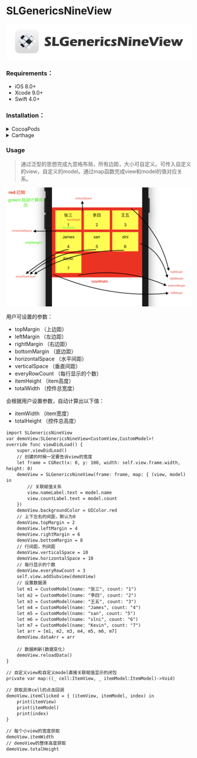 # SLGenericsNineView

<img src="https://github.com/slni/SLGenericsNineView/blob/master/sreen.png?raw=true" alt="SLGenericsNineView" title="SLGenericsNineView"/>

### Requirements：
* iOS 8.0+
* Xcode 9.0+
* Swift 4.0+

### Installation：
<details>
<summary>CocoaPods</summary>
</br>
<p>To integrate SwifterSwift into your Xcode project using <a href="http://cocoapods.org">CocoaPods</a>, specify it in your <code>Podfile</code>:</p>

<h4>- Integrate:</h4>
<pre><code class="ruby language-ruby">pod 'SLGenericsNineView'</code></pre>

</details>

<details>
<summary>Carthage</summary>
<h4>waiting...</h4>
</details>


### Usage
> 通过泛型的思想完成九宫格布局，所有边距，大小可自定义。可传入自定义的view，自定义的model。通过map函数完成view和model的值对应关系。


<img src="https://github.com/slni/SLGenericsNineView/blob/master/demoPic.png?raw=true" alt="SLGenericsNineView" title="SLGenericsNineView" width="557"/>

用户可设置的参数：

* topMargin    （上边距）
* leftMargin   （左边距）
* rightMargin  （右边距）
* bottomMargin （底边距）
* horizontalSpace  （水平间距）
* verticalSpace    （垂直间距）
* everyRowCount （每行显示的个数）
* itemHeight （item高度）
* totalWidth  （控件总宽度）

会根据用户设置参数，自动计算出以下值：

* itemWidth  （item宽度）
* totalHeight （控件总高度）


```
import SLGenericsNineView
var demoView:SLGenericsNineView<CustomView,CustomModel>!
override func viewDidLoad() {
	super.viewDidLoad()
	// 创建的时候一定要告诉view的宽度
	let frame = CGRect(x: 0, y: 100, width: self.view.frame.width, height: 0)
	demoView = SLGenericsNineView(frame: frame, map: { (view, model) in
	    // 关联赋值关系
	    view.nameLabel.text = model.name
	    view.countLabel.text = model.count
	})
	demoView.backgroundColor = UIColor.red
	// 上下左右的间距，默认为0
	demoView.topMargin = 2
	demoView.leftMargin = 4
	demoView.rightMargin = 6
	demoView.bottomMargin = 8
	// 行间距，列间距
	demoView.verticalSpace = 10
	demoView.horizontalSpace = 10
	// 每行显示的个数
	demoView.everyRowCount = 3
	self.view.addSubview(demoView)
	// 设置数据源
	let m1 = CustomModel(name: "张三", count: "1")
	let m2 = CustomModel(name: "李四", count: "2")
	let m3 = CustomModel(name: "王五", count: "3")
	let m4 = CustomModel(name: "James", count: "4")
	let m5 = CustomModel(name: "san", count: "5")
	let m6 = CustomModel(name: "slni", count: "6")
	let m7 = CustomModel(name: "Kevin", count: "7")
	let arr = [m1, m2, m3, m4, m5, m6, m7]
	demoView.dataArr = arr
	
	// 数据刷新(数据变化)
	demoView.reloadData()	    
}
```

```
// 自定义view和自定义model直接关联赋值显示的闭包
private var map:((_ cell:ItemView, _ itemModel:ItemModel)->Void)
```

```
// 获取具体cell的点击回调
demoView.itemClicked = { (itemView, itemModel, index) in
    print(itemView)
    print(itemModel)
    print(index)
}
```

```
// 每个小view的宽度获取
demoView.itemWidth
// demoView的整体高度获取
demoView.totalHeight

```

